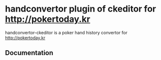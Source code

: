 handconvertor plugin of ckeditor for http://pokertoday.kr
==========

handconvertor-ckeditor is a poker hand history convertor for http://pokertoday.kr

## Documentation
